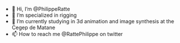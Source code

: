 - 👋 Hi, I’m @PhilippeRatte
- 👀 I’m specialized in rigging
- 🌱 I’m currently studying in 3d animation and image synthesis at the Cegep de Matane
- 📫 How to reach me @RattePhilippe on twitter
